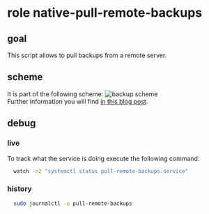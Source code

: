 # role native-pull-remote-backups

## goal
This script allows to pull backups from a remote server.

## scheme
It is part of the following scheme:
![backup scheme](https://www.veen.world/wp-content/uploads/2020/12/server-backup-768x567.jpg) <br />
Further information you will find [in this blog post](https://www.veen.world/2020/12/26/how-i-backup-dedicated-root-servers/).

## debug

### live
To track what the service is doing execute the following command:

```bash
  watch -n2 "systemctl status pull-remote-backups.service"
```

### history
```bash
  sudo journalctl -u pull-remote-backups
```
